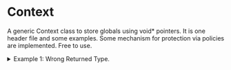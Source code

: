 # Context

A generic Context class to store globals using void* pointers.
It is one header file and some examples.
Some mechanism for protection via policies are implemented.
Free to use.

<details><summary>Example 1: Wrong Returned Type.</summary>
<p>
```cpp
using namespace DIM;
using namespace std;

int main()
{
	try
	{
		Context c;
		I n{10};
		c["Int"] = makePair(n);
		R r{10.12};
		c["Real64"] = makePair(r);
		S s{"Cucu"};
		c["String"] = makePair(s);

		cout << extract<I>(c, "Int", DIM_WHERE) << '\n';
		cout << extract<R>(c, "Real64", DIM_WHERE) << '\n';
		cout << extract<S>(c, "String", DIM_WHERE) << '\n';
		cout << extract<R>(c, "String", DIM_WHERE) << '\n';//Wrong type!
	}
	catch (const std::exception &e)
	{
		cout << "\n\n" << toS(e.what(), DIM_WHERE) << "\n\n";
	}
	catch (const DIM::Exception &e)
	{
		cout << "\n\n" << toS(e.what_, e.where_) << "\n\n";
	}
	return 0;
}
```
```
Output:
10
10.12
Cucu


EXCEPTION : "Key: 'String' assigned to a different type.", From: "main", file: "Main.cpp", line: 31.
```
</p>
</details>

<details><summary>Example 2: Wrong Key.</summary>
<p>
```cpp
using namespace DIM;
using namespace std;

int main()
{
	try
	{
		Context c;
		I n{10};
		c["Int"] = makePair(n);
		R r{10.12};
		c["Real64"] = makePair(r);
		S s{"Cucu"};
		c["String"] = makePair(s);

		cout << extract<I>(c, "Int", DIM_WHERE) << '\n';
		cout << extract<R>(c, "Real64", DIM_WHERE) << '\n';
		cout << extract<S>(c, "String", DIM_WHERE) << '\n';
		cout << extract<S>(c, "WrongKey", DIM_WHERE) << '\n';//Wrong key!		
	}
	catch (const std::exception &e)
	{
		cout << "\n\n" << toS(e.what(), DIM_WHERE) << "\n\n";
	}
	catch (const DIM::Exception &e)
	{
		cout << "\n\n" << toS(e.what_, e.where_) << "\n\n";
	}
	return 0;
}
```
```
10
10.12
Cucu


EXCEPTION : "Key: 'WrongKey' not found in context.", From: "main", file: "Main.cpp", line: 30.
```
</p>
</details>
